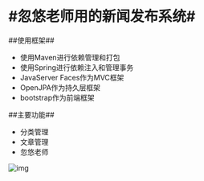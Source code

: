 #忽悠老师用的新闻发布系统#
=============
##使用框架##
* 使用Maven进行依赖管理和打包
* 使用Spring进行依赖注入和管理事务
* JavaServer Faces作为MVC框架
* OpenJPA作为持久层框架
* bootstrap作为前端框架

##主要功能##
* 分类管理
* 文章管理
* 忽悠老师

![img](http://screencloud.net/img/screenshots/1fab756d41c47e8849eb54ef4339b816.png)
